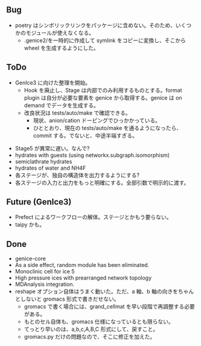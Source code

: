 ## Bug

- poetry はシンボリックリンクをパッケージに含めない。そのため、いくつかのモジュールが使えなくなる。
  - .genice2/を一時的に作成して symlink をコピーに変換し、そこから wheel を生成するようにした。

## ToDo

- GenIce3 に向けた整理を開始。
  - Hook を廃止し、Stage は内部でのみ利用するものとする。format plugin は自分が必要な要素を genice から取得する。genice は on demand でデータを生成する。
  - 改良状況は tests/auto/make で確認できる。
    - 現状、anion/cation ドーピングでひっかかっている。
    - ひととおり、現在の tests/auto/make を通るようになったら、commit する。でないと、中途半端すぎる。

* Stage5 が異常に遅い。なんで?
* hydrates with guests (using networkx.subgraph.isomorphism)
* semiclathrate hydrates
* hydrates of water and NH4F
* 各ステージが、独自の構造体を出力するようにする?
* 各ステージの入力と出力をもっと明確にする。全部引数で明示的に渡す。

## Future (GenIce3)

- Prefect によるワークフローの解体。ステージとかもう要らない。
- taipy かも。

## Done

- genice-core
- As a side effect, random module has been eliminated.
- Monoclinic cell for ice 5
- High pressure ices with prearranged network topology
- MDAnalysis integration.
- reshape オプション自体はうまく動いた。ただ、a 軸、b 軸の向きをちゃんとしないと gromacs 形式で書きだせない。
  - gromacs で書く場合には、grand_cellmat を早い段階で再調整する必要がある。
  - もとのセル自体も、gromacs 仕様になっているとも限らない。
  - てっとり早いのは、a,b,c,A,B,C 形式にして、戻すこと。
  - gromacs.py だけの問題なので、そこに修正を加えた。
